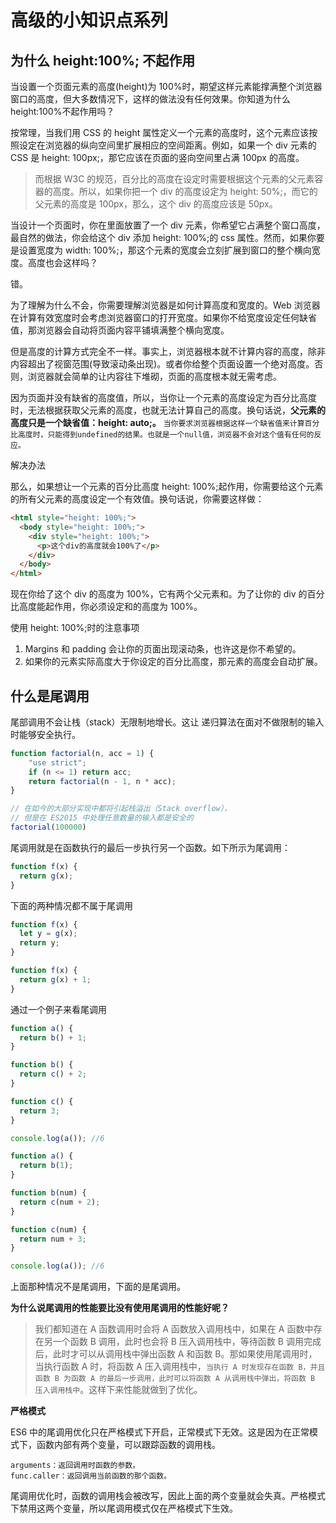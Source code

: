 # 高级的小知识点系列

## 为什么 height:100%; 不起作用

当设置一个页面元素的高度(height)为 100%时，期望这样元素能撑满整个浏览器窗口的高度，但大多数情况下，这样的做法没有任何效果。你知道为什么 height:100%不起作用吗？

按常理，当我们用 CSS 的 height 属性定义一个元素的高度时，这个元素应该按照设定在浏览器的纵向空间里扩展相应的空间距离。例如，如果一个 div 元素的 CSS 是 height: 100px;，那它应该在页面的竖向空间里占满 100px 的高度。

> 而根据 W3C 的规范，百分比的高度在设定时需要根据这个元素的父元素容器的高度。所以，如果你把一个 div 的高度设定为 height: 50%;，而它的父元素的高度是 100px，那么，这个 div 的高度应该是 50px。

当设计一个页面时，你在里面放置了一个 div 元素，你希望它占满整个窗口高度，最自然的做法，你会给这个 div 添加 height: 100%;的 css 属性。然而，如果你要是设置宽度为 width: 100%;，那这个元素的宽度会立刻扩展到窗口的整个横向宽度。高度也会这样吗？

错。

为了理解为什么不会，你需要理解浏览器是如何计算高度和宽度的。Web 浏览器在计算有效宽度时会考虑浏览器窗口的打开宽度。如果你不给宽度设定任何缺省值，那浏览器会自动将页面内容平铺填满整个横向宽度。

但是高度的计算方式完全不一样。事实上，浏览器根本就不计算内容的高度，除非内容超出了视窗范围(导致滚动条出现)。或者你给整个页面设置一个绝对高度。否则，浏览器就会简单的让内容往下堆砌，页面的高度根本就无需考虑。

因为页面并没有缺省的高度值，所以，当你让一个元素的高度设定为百分比高度时，无法根据获取父元素的高度，也就无法计算自己的高度。换句话说，**父元素的高度只是一个缺省值：height: auto;。** `当你要求浏览器根据这样一个缺省值来计算百分比高度时，只能得到undefined的结果。也就是一个null值，浏览器不会对这个值有任何的反应。`

解决办法

那么，如果想让一个元素的百分比高度 height: 100%;起作用，你需要给这个元素的所有父元素的高度设定一个有效值。换句话说，你需要这样做：

```html
<html style="height: 100%;">
  <body style="height: 100%;">
    <div style="height: 100%;">
      <p>这个div的高度就会100%了</p>
    </div>
  </body>
</html>
```

现在你给了这个 div 的高度为 100%，它有两个父元素<body>和<html>。为了让你的 div 的百分比高度能起作用，你必须设定<body>和<html>的高度为 100%。

使用 height: 100%;时的注意事项

1. Margins 和 padding 会让你的页面出现滚动条，也许这是你不希望的。
2. 如果你的元素实际高度大于你设定的百分比高度，那元素的高度会自动扩展。

## 什么是尾调用

尾部调用不会让栈（stack）无限制地增长。这让 递归算法在面对不做限制的输入时能够安全执行。

```js
function factorial(n, acc = 1) {
    "use strict";
    if (n <= 1) return acc;
    return factorial(n - 1, n * acc);
}

// 在如今的大部分实现中都将引起栈溢出（Stack overflow），
// 但是在 ES2015 中处理任意数量的输入都是安全的
factorial(100000)
```

尾调用就是在函数执行的最后一步执行另一个函数。如下所示为尾调用：

```js
function f(x) {
  return g(x);
}
```

下面的两种情况都不属于尾调用

```js
function f(x) {
  let y = g(x);
  return y;
}
```

```js
function f(x) {
  return g(x) + 1;
}
```

通过一个例子来看尾调用

```js
function a() {
  return b() + 1;
}

function b() {
  return c() + 2;
}

function c() {
  return 3;
}

console.log(a()); //6
```

```js
function a() {
  return b(1);
}

function b(num) {
  return c(num + 2);
}

function c(num) {
  return num + 3;
}

console.log(a()); //6
```

上面那种情况不是尾调用，下面的是尾调用。

**为什么说尾调用的性能要比没有使用尾调用的性能好呢？**

> 我们都知道在 A 函数调用时会将 A 函数放入调用栈中，如果在 A 函数中存在另一个函数 B 调用，此时也会将 B 压入调用栈中，等待函数 B 调用完成后，此时才可以从调用栈中弹出函数 A 和函数 B。那如果使用尾调用时，当执行函数 A 时，将函数 A 压入调用栈中，`当执行 A 时发现存在函数 B，并且函数 B 为函数 A 的最后一步调用，此时可以将函数 A 从调用栈中弹出，将函数 B 压入调用栈中`。这样下来性能就做到了优化。

**严格模式**

ES6 中的尾调用优化只在严格模式下开启，正常模式下无效。这是因为在正常模式下，函数内部有两个变量，可以跟踪函数的调用栈。

```
arguments：返回调用时函数的参数。
func.caller：返回调用当前函数的那个函数。
```

尾调用优化时，函数的调用栈会被改写，因此上面的两个变量就会失真。严格模式下禁用这两个变量，所以尾调用模式仅在严格模式下生效。
